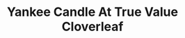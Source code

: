 ---
title: "Yankee Candle At True Value Cloverleaf"
url: /quezon-city/yankee-candle-at-true-value-cloverleaf/
shop: department store
---